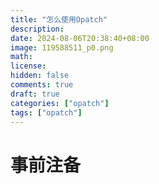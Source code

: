 ```yaml
---
title: "怎么使用Opatch"
description: 
date: 2024-08-06T20:38:40+08:00
image: 119588511_p0.png
math: 
license: 
hidden: false
comments: true
draft: true
categories: ["opatch"]
tags: ["opatch"]
---
```


# 事前注备
